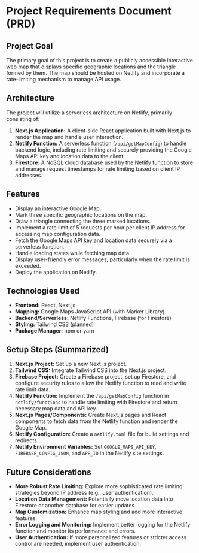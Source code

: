 # Project Requirements Document (PRD)

## Project Goal

The primary goal of this project is to create a publicly accessible interactive web map that displays specific geographic locations and the triangle formed by them. The map should be hosted on Netlify and incorporate a rate-limiting mechanism to manage API usage.

## Architecture

The project will utilize a serverless architecture on Netlify, primarily consisting of:

1.  **Next.js Application:** A client-side React application built with Next.js to render the map and handle user interaction.
2.  **Netlify Function:** A serverless function (`/api/getMapConfig`) to handle backend logic, including rate limiting and securely providing the Google Maps API key and location data to the client.
3.  **Firestore:** A NoSQL cloud database used by the Netlify function to store and manage request timestamps for rate limiting based on client IP addresses.

## Features

*   Display an interactive Google Map.
*   Mark three specific geographic locations on the map.
*   Draw a triangle connecting the three marked locations.
*   Implement a rate limit of 5 requests per hour per client IP address for accessing map configuration data.
*   Fetch the Google Maps API key and location data securely via a serverless function.
*   Handle loading states while fetching map data.
*   Display user-friendly error messages, particularly when the rate limit is exceeded.
*   Deploy the application on Netlify.

## Technologies Used

*   **Frontend:** React, Next.js
*   **Mapping:** Google Maps JavaScript API (with Marker Library)
*   **Backend/Serverless:** Netlify Functions, Firebase (for Firestore)
*   **Styling:** Tailwind CSS (planned)
*   **Package Manager:** npm or yarn

## Setup Steps (Summarized)

1.  **Next.js Project:** Set up a new Next.js project.
2.  **Tailwind CSS:** Integrate Tailwind CSS into the Next.js project.
3.  **Firebase Project:** Create a Firebase project, set up Firestore, and configure security rules to allow the Netlify function to read and write rate limit data.
4.  **Netlify Function:** Implement the `/api/getMapConfig` function in `netlify/functions` to handle rate limiting with Firestore and return necessary map data and API key.
5.  **Next.js Pages/Components:** Create Next.js pages and React components to fetch data from the Netlify function and render the Google Map.
6.  **Netlify Configuration:** Create a `netlify.toml` file for build settings and redirects.
7.  **Netlify Environment Variables:** Set `GOOGLE_MAPS_API_KEY`, `FIREBASE_CONFIG_JSON`, and `APP_ID` in the Netlify site settings.

## Future Considerations

*   **More Robust Rate Limiting:** Explore more sophisticated rate limiting strategies beyond IP address (e.g., user authentication).
*   **Location Data Management:** Potentially move location data into Firestore or another database for easier updates.
*   **Map Customization:** Enhance map styling and add more interactive features.
*   **Error Logging and Monitoring:** Implement better logging for the Netlify function and monitor its performance and errors.
*   **User Authentication:** If more personalized features or stricter access control are needed, implement user authentication.